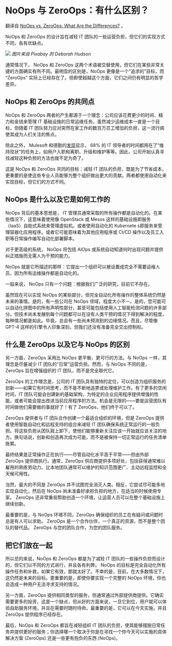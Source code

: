 # NoOps 与 ZeroOps：有什么区别？

翻译自 [NoOps vs. ZeroOps: What Are the Differences?](https://thenewstack.io/noops-vs-zeroops-what-are-the-differences/) 。

NoOps 和 ZeroOps 的设计旨在减轻 IT 团队的一些运营负担，但它们的实现方式不同，各有优缺点。

![](https://cdn.thenewstack.io/media/2023/05/0fd0cecd-eggs-7872787_1280-1024x678.jpg)
*图片来自 Pixabay 的 Deborah Hudson*

通常情况下， NoOps 和 ZeroOps 这两个术语被交替使用，但它们在某些非常关键的方面确实有所不同。最明显的区别是，NoOps 更像是一个“追求的”目标，而 “ZeroOps” 实际上已经存在了。但即使超越这个方面，它们之间仍有明显的哲学差异。

## NoOps 和 ZeroOps 的共同点

NoOps 和 ZeroOps 两者的产生都源于一个理念：公司应该花费更少的时间、精力和金钱来管理 IT 基础设施的日常运维任务。虽然减少运维成本一直是一个目标，但随着 IT 团队努力应对突然在家工作的数百万员工增加的负担，这一流行病使其成为人们关注的焦点。

除此之外， Mulesoft 和德勤的[发现](https://www.zdnet.com/article/the-demand-for-it-innovation-takes-on-new-urgency-in-the-post-pandemic-world/)显示， 68% 的 IT 领导者的时间都用在了“维持现状”的任务上，如用户入职和离职、升级和维护等等。因此，公司开始认真寻找减轻这种负担的方法也就不足为奇了。

这是 NoOps 和 ZeroOps 共同的目标：减轻 IT 团队的负担，既是为了节省成本，更重要的是使这些专业人员能够为整个组织做出更大的贡献。两者都使用自动化来实现目标，但它们的方式不同。

## NoOps 是什么以及它是如何工作的

NoOps 背后的基本思想是， IT 管理员通常采取的所有操作都是自动化的。在某些情况下，这意味着使用像 OpenStack 或 Mesos 这样的基础设施即服务（IaaS）自助式系统来管理虚拟机。或者使用自动化的 Kubernete s即服务来管理容器化应用程序。或者它可能意味着为其他应用程序或 CI/CD 操作以及员工入职等日常操作编写自动化部署脚本。

对于更高级的系统， NoOps 将包括 AIOps 或系统自动知道何时出现问题并提供纠正措施而无需人为干预的能力。

NoOps 就是它所描述的那样：它提出一个组织可以被设置成完全不需要运维人员，因为所有运维操作都是自动化的。

一般来说， NoOps 只有一个问题：根据我们广泛的研究，目前它不存在。

虽然现在可以实现 NoOps 的某些部分，但完全自动化所有操作的整体系统仍然是未来的事情。是的，有一些公司在 NoOps 领域，程度大小不一。是的，您可能可以自动化拼图中的所有声明性部分，甚至可能包括使用人工智能检测问题的许多部分。但技术尚未发展到每个问题都可以在没有人类干预的情况下得到解决的程度，每种情况都是如此。毕竟，总会有一些尚未预测到的边缘情况。而且，尽管像 GPT-4 这样的引擎令人印象深刻，但我们还没有准备完全交出控制权。

## 什么是 ZeroOps 以及它与 NoOps 的区别

另一方面，ZeroOps 采用比 NoOps 更平衡、更可行的方法。与 NoOps 一样，其理念是尽量减少 IT 团队的“日常”运营负担。然而，与 NoOps 不同的是，ZeroOps 旨在增强组织的 IT 团队，而不是完全取代它。

ZeroOps 的工作理念是，公司的 IT 团队具有独特的定位，可以创造为组织服务的创新——如果它有时间思考，而不是不断地追票或处理维护工作。有了更多的空闲时间，IT 团队可能会创建新的基础架构，为特定的企业应用程序提供增强的性能，或者可能会提出改进当前应用程序的方法。机会是无限的——要是运营团队有时间做他们需要做的事就好了！有了 ZeroOps，他们终于可以了。

ZeroOps 提供者与 IT 团队合作创建一个最适合组织的环境，但是 ZeroOps 提供者使用智能自动化和远程支持的组合来减轻 IT 团队确保系统正常运行的一般负担。将这些负担从团队肩上卸下，使他们能够重新关注应该一开始就应该关注的地方。换句话说，创新和创造再次成为可能，而不是被保持一切正常运行的任务清单拖累。

最终结果是正常操作正在执行——尽管自动化水平高于平常——但由外部 ZeroOps 提供商执行。通常，ZeroOps 供应商提供多项好处，包括获得通常难以雇用的熟练劳动力、比本地团队通常可以维护的知识范围更广、主动远程监控和全天候可用性。

当然，最大的不同是 ZeroOps 并不试图完全消灭人类。相反，它尝试尽可能多地实现自动化，然后在 NoOps 尚未准备好承担负担的地方，在适当的时候使用专家。 ZeroOps 还非常重视帮助创造一个环境，让运营人员可以在整个基础设施上继续创新。

最重要的是，与 NoOps 环境不同，ZeroOps 确保组织的员工在有疑问或问题时总是有人可以求助。 ZeroOps 是一个合作伙伴，一个真正的资源，而不是整个团队的替代品。 ZeroOps 与您的团队合作，为您的团队服务。

## 把它们放在一起

所以总的来说，NoOps 和 ZeroOps 都是为了减轻 IT 团队的一些操作负担而设计的，但它们以不同的方式进行，并且各有利弊。 NoOps 的目标是完全自动化所有操作任务和补救，如果它有效，那就太好了。不幸的是，目前，在大多数情况下，这仍然是未来的目标。更重要的是，即使你要实现一个完整的 NoOps 环境，你也会造成一种用户无法寻求支持的情况。

另一方面，ZeroOps 提供相同类型的服务，但通常通过外部提供商提供。它确实需要更多的投资，这是一个缺点，但从好的方面来说，一旦它到位，用户就可以体验自助服务环境，并且在需要时随时待命。最重要的是，它可以在今天实施，并且 ZeroOps 提供程序已经存在。

最后，NoOps 和 ZeroOps 都旨在减轻组织 IT 团队的负担，使其能够摆脱日常任务并提供更好的服务；你选择哪一个取决于你是在寻找一个你今天可以实施的具体解决方案 (ZeroOps) 还是一些更有抱负的东西 (NoOps)。